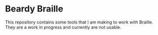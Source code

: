 # Beardy Braille

This repository contains some tools that I am making to work
with Braille. They are a work in progress and currently are
not usable.
